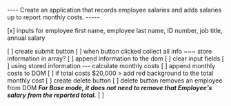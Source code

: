 ---- Create an application that records employee salaries and adds salaries up to report monthly costs. -----

[x] inputs for employee first name, employee last name, ID number, job title, annual salary

[ ] create submit button
[ ] when button clicked collect all info ~~~ store information in array?
[ ] append information to the dom
[ ] clear input fields
[ ] using stored information --- calculate monthly costs
[ ] append monthly costs to DOM
[ ] if total costs $20,000 > add red background to the total monthly cost
[ ] create delete button
[ ] delete button removes an employee from DOM ***For Base mode, it does **not** need to remove that Employee's salary from the reported total.***
[ ] 